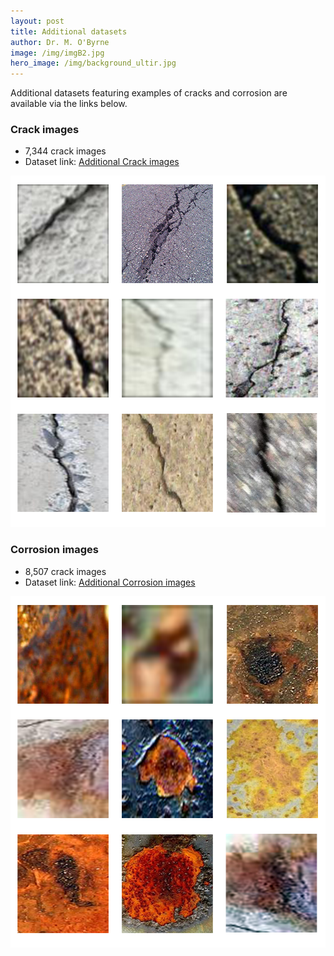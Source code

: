 ```yaml
--- 
layout: post
title: Additional datasets
author: Dr. M. O'Byrne
image: /img/imgB2.jpg
hero_image: /img/background_ultir.jpg
---
```


Additional datasets featuring examples of cracks and corrosion are available via the links below.

### Crack images
- 7,344 crack images
- Dataset link:  <a href="https://drive.google.com/file/d/1tEP_qLjwR87DOAV7DrQxlnjyhNW7k8bU/view?usp=sharing">Additional Crack images</a>

<img src="/img/additional_crack_examples.png" alt="Additional Crack Examples.png" width="629" height="562">

### Corrosion images
- 8,507 crack images
- Dataset link: <a href="https://drive.google.com/file/d/1OyvBSO8UhL87_F2YXBxvs5e_ItXPrOWh/view?usp=sharing">Additional Corrosion images</a>

<img src="/img/additional_corrosion_examples.png" alt="Additional Corrosion Examples.png" width="629" height="562">
